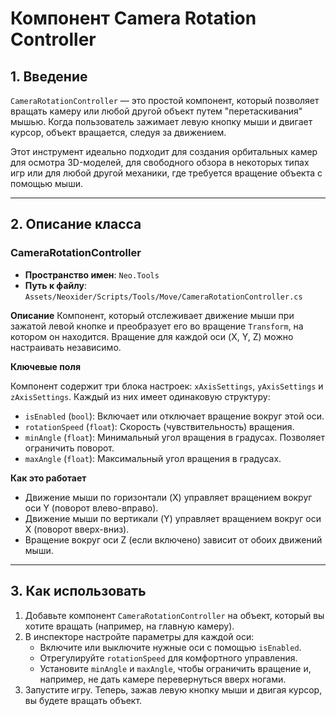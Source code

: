 # Компонент Camera Rotation Controller

## 1. Введение

`CameraRotationController` — это простой компонент, который позволяет вращать камеру или любой другой объект путем "перетаскивания" мышью. Когда пользователь зажимает левую кнопку мыши и двигает курсор, объект вращается, следуя за движением.

Этот инструмент идеально подходит для создания орбитальных камер для осмотра 3D-моделей, для свободного обзора в некоторых типах игр или для любой другой механики, где требуется вращение объекта с помощью мыши.

---

## 2. Описание класса

### CameraRotationController
- **Пространство имен**: `Neo.Tools`
- **Путь к файлу**: `Assets/Neoxider/Scripts/Tools/Move/CameraRotationController.cs`

**Описание**
Компонент, который отслеживает движение мыши при зажатой левой кнопке и преобразует его во вращение `Transform`, на котором он находится. Вращение для каждой оси (X, Y, Z) можно настраивать независимо.

**Ключевые поля**

Компонент содержит три блока настроек: `xAxisSettings`, `yAxisSettings` и `zAxisSettings`. Каждый из них имеет одинаковую структуру:

- `isEnabled` (`bool`): Включает или отключает вращение вокруг этой оси.
- `rotationSpeed` (`float`): Скорость (чувствительность) вращения.
- `minAngle` (`float`): Минимальный угол вращения в градусах. Позволяет ограничить поворот.
- `maxAngle` (`float`): Максимальный угол вращения в градусах.

**Как это работает**
- Движение мыши по горизонтали (X) управляет вращением вокруг оси Y (поворот влево-вправо).
- Движение мыши по вертикали (Y) управляет вращением вокруг оси X (поворот вверх-вниз).
- Вращение вокруг оси Z (если включено) зависит от обоих движений мыши.

---

## 3. Как использовать

1.  Добавьте компонент `CameraRotationController` на объект, который вы хотите вращать (например, на главную камеру).
2.  В инспекторе настройте параметры для каждой оси:
    - Включите или выключите нужные оси с помощью `isEnabled`.
    - Отрегулируйте `rotationSpeed` для комфортного управления.
    - Установите `minAngle` и `maxAngle`, чтобы ограничить вращение и, например, не дать камере перевернуться вверх ногами.
3.  Запустите игру. Теперь, зажав левую кнопку мыши и двигая курсор, вы будете вращать объект.
